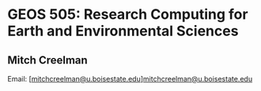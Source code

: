 # GEOS 505: Research Computing for Earth and Environmental Sciences

## Mitch Creelman

 Email: [mitchcreelman@u.boisestate.edu]<mitchcreelman@u.boisestate.edu>

